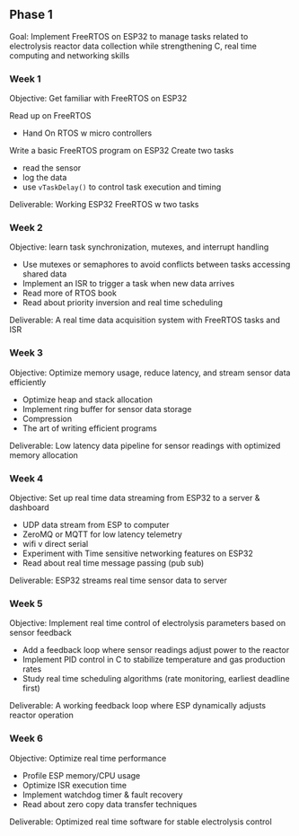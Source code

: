 ## Phase 1
Goal: Implement FreeRTOS on ESP32 to manage tasks related to electrolysis reactor data collection while strengthening C, real time computing and networking skills

### Week 1
Objective: Get familiar with FreeRTOS on ESP32

Read up on FreeRTOS 
- Hand On RTOS w micro controllers

Write a basic FreeRTOS program on ESP32
Create two tasks 
- read the sensor
- log the data
- use `vTaskDelay()` to control task execution and timing

Deliverable: Working ESP32 FreeRTOS w two tasks

### Week 2
Objective: learn task synchronization, mutexes, and interrupt handling

- Use mutexes or semaphores to avoid conflicts between tasks accessing shared data
- Implement an ISR to trigger a task when new data arrives
- Read more of RTOS book
- Read about priority inversion and real time scheduling 

Deliverable: A real time data acquisition system with FreeRTOS tasks and ISR

### Week 3
Objective: Optimize memory usage, reduce latency, and stream sensor data efficiently

- Optimize heap and stack allocation
- Implement ring buffer for sensor data storage
- Compression
- The art of writing efficient programs

Deliverable: Low latency data pipeline for sensor readings with optimized memory allocation

### Week 4
Objective: Set up real time data streaming from ESP32 to a server & dashboard

- UDP data stream from ESP to computer
- ZeroMQ or MQTT for low latency telemetry 
- wifi v direct serial
- Experiment with Time sensitive networking features on ESP32
- Read about real time message passing (pub sub)

Deliverable: ESP32 streams real time sensor data to server

### Week 5
Objective: Implement real time control of electrolysis parameters based on sensor feedback

- Add a feedback loop where sensor readings adjust power to the reactor
- Implement PID control in C to stabilize temperature and gas production rates
- Study real time scheduling algorithms (rate monitoring, earliest deadline first)

Deliverable: A working feedback loop where ESP dynamically adjusts reactor operation

### Week 6
Objective: Optimize real time performance 

- Profile ESP memory/CPU usage
- Optimize ISR execution time
- Implement watchdog timer & fault recovery
- Read about zero copy data transfer techniques

Deliverable: Optimized real time software for stable electrolysis control